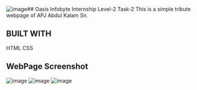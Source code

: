 ![image](https://github.com/AlekyaMulakalapalli/Level2-Task-2/assets/131239545/dc4d194d-7cfd-40e3-a5ac-70a9d0b29fe1)## Oasis Infobyte Internship Level-2 Task-2
   This is a simple tribute webpage of APJ Abdul Kalam Sir.

## BUILT WITH
   HTML
   CSS
## WebPage Screenshot
   ![image](https://github.com/AlekyaMulakalapalli/Level2-Task-2/assets/131239545/925507c7-de3e-4d4b-9061-b5990f711b10)
   ![image](https://github.com/AlekyaMulakalapalli/Level2-Task-2/assets/131239545/496aca90-c7f2-43f4-9134-7813d57deb3a)
   ![image](https://github.com/AlekyaMulakalapalli/Level2-Task-2/assets/131239545/66d98c57-09ca-4fd5-980e-cb13c5293ad0)





